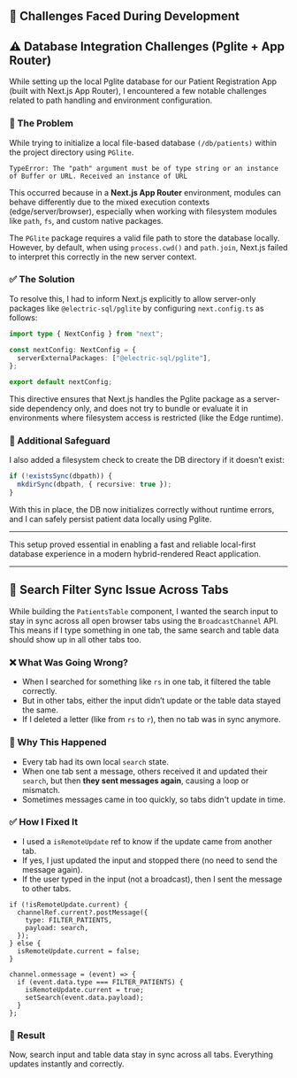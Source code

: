 ## 💬 Challenges Faced During Development

## ⚠️ Database Integration Challenges (Pglite + App Router)

While setting up the local Pglite database for our Patient Registration App (built with Next.js App Router), I encountered a few notable challenges related to path handling and environment configuration.

### 🐛 The Problem

While trying to initialize a local file-based database `(/db/patients)` within the project directory using `PGlite`.

```
TypeError: The "path" argument must be of type string or an instance of Buffer or URL. Received an instance of URL
```

This occurred because in a **Next.js App Router** environment, modules can behave differently due to the mixed execution contexts (edge/server/browser), especially when working with filesystem modules like `path`, `fs`, and custom native packages.

The `PGlite` package requires a valid file path to store the database locally. However, by default, when using `process.cwd()` and `path.join`, Next.js failed to interpret this correctly in the new server context.

### ✅ The Solution

To resolve this, I had to inform Next.js explicitly to allow server-only packages like `@electric-sql/pglite` by configuring `next.config.ts` as follows:

```ts
import type { NextConfig } from "next";

const nextConfig: NextConfig = {
  serverExternalPackages: ["@electric-sql/pglite"],
};

export default nextConfig;
```

This directive ensures that Next.js handles the Pglite package as a server-side dependency only, and does not try to bundle or evaluate it in environments where filesystem access is restricted (like the Edge runtime).

### 📁 Additional Safeguard

I also added a filesystem check to create the DB directory if it doesn’t exist:

```ts
if (!existsSync(dbpath)) {
  mkdirSync(dbpath, { recursive: true });
}
```

With this in place, the DB now initializes correctly without runtime errors, and I can safely persist patient data locally using Pglite.

---

This setup proved essential in enabling a fast and reliable local-first database experience in a modern hybrid-rendered React application.

---

## 🔄 Search Filter Sync Issue Across Tabs

While building the `PatientsTable` component, I wanted the search input to stay in sync across all open browser tabs using the `BroadcastChannel` API. This means if I type something in one tab, the same search and table data should show up in all other tabs too.

### ❌ What Was Going Wrong?

- When I searched for something like `rs` in one tab, it filtered the table correctly.
- But in other tabs, either the input didn’t update or the table data stayed the same.
- If I deleted a letter (like from `rs` to `r`), then no tab was in sync anymore.

### 🧠 Why This Happened

- Every tab had its own local `search` state.
- When one tab sent a message, others received it and updated their `search`, but then **they sent messages again**, causing a loop or mismatch.
- Sometimes messages came in too quickly, so tabs didn't update in time.

### ✅ How I Fixed It

- I used a `isRemoteUpdate` ref to know if the update came from another tab.
- If yes, I just updated the input and stopped there (no need to send the message again).
- If the user typed in the input (not a broadcast), then I sent the message to other tabs.

```tsx
if (!isRemoteUpdate.current) {
  channelRef.current?.postMessage({
    type: FILTER_PATIENTS,
    payload: search,
  });
} else {
  isRemoteUpdate.current = false;
}
```

```tsx
channel.onmessage = (event) => {
  if (event.data.type === FILTER_PATIENTS) {
    isRemoteUpdate.current = true;
    setSearch(event.data.payload);
  }
};
```

### 🎉 Result

Now, search input and table data stay in sync across all tabs. Everything updates instantly and correctly.
